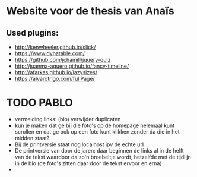 # Website voor de thesis van Anaïs

## Used plugins:

* http://kenwheeler.github.io/slick/
* https://www.dynatable.com/
* https://github.com/jchamill/jquery-quiz
* http://juanma-aguero.github.io/fancy-timeline/
* http://afarkas.github.io/lazysizes/
* https://alvarotrigo.com/fullPage/


# TODO PABLO

* vermelding links: (bio) verwijder duplicaten
* kun je maken dat ge bij die foto's op de homepage helemaal kunt scrollen en dat ge ook op een foto kunt klikken zonder da die in het midden staat?
* Bij de printversie staat nog localhost ipv de echte url
* De printversie van door de jaren: daar beginnen de links al in de helft van de tekst waardoor da zo'n broebeltje wordt, hetzelfde met de tijdlijn in de bio (de foto's zitten daar door de tekst ervoor en erna)
* 
